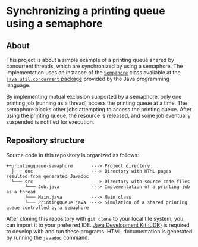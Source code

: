 # Synchronizing a printing queue using a semaphore #

## About
This project is about a simple example of a printing queue shared by concurrent threads, which are synchronized by using a semaphore. The implementation uses an instance of the [`Sempahore`](https://docs.oracle.com/en/java/javase/19/docs/api/java.base/java/util/concurrent/Semaphore.html) class available at the [`java.util.concurrent` package](https://docs.oracle.com/en/java/javase/19/docs/api/java.base/java/util/concurrent/package-summary.html) provided by the Java programming language.

By implementing mutual exclusion supported by a semaphore, only one printing job (running as a thread) access the printing queue at a time. The semaphore blocks other jobs attempting to access the printing queue. After using the printing queue, the resource is released, and some job eventually suspended is notified for execution.

## Repository structure
Source code in this repository is organized as follows:

```
+─printingqueue-semaphore       ---> Project directory
  ├─── doc                      ---> Directory with HTML pages resulted from generated Javadoc
  └─── src                      ---> Directory with source code files
       └─── Job.java            ---> Implementation of a printing job as a thread
       └─── Main.java           ---> Main class
       └─── PrintingQueue.java  ---> Simulation of a shared printing queue controlled by a semaphore
```

After cloning this repository with `git clone` to your local file system, you can import it to your preferred IDE.
[Java Development Kit (JDK)](https://www.oracle.com/java/technologies/downloads/) is required to develop with and run 
these programs. HTML documentation is generated by running the `javadoc` command.
